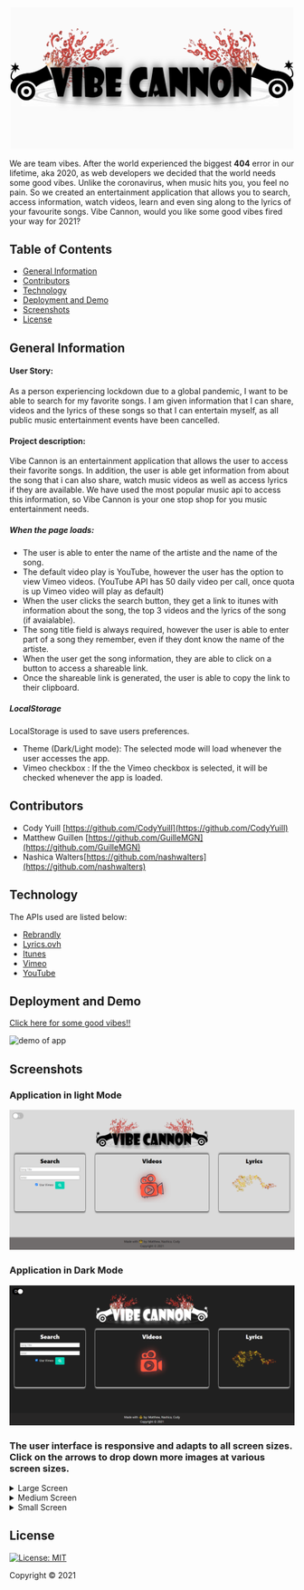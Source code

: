 <p align="center"> 
<img src="img/logo.png" alt= "vibe Cannon logo" width= "500px">
</p>

We are team vibes.  After the world experienced the biggest <b>404</b> error in our lifetime, aka  2020, as web developers we decided that the world needs some good vibes. Unlike the coronavirus, when music hits you, you feel no pain. So we created an entertainment application that allows you to search, access information, watch videos, learn and even sing along to the lyrics of your favourite songs. Vibe Cannon, would you like some good vibes fired your way for 2021?

## Table of Contents
* [General Information](#general-information)
* [Contributors](#contributors)
* [Technology](#technology)
* [Deployment and Demo](#deployment-and-demo)
* [Screenshots](#screenshots)
* [License](#license)

## General Information

#### User Story:
As a person experiencing lockdown due to a global pandemic, I want to be able to search for my favorite songs. I am given information that I can share, videos and the lyrics of these songs so that I can entertain myself, as all public music entertainment events have been cancelled.

#### Project description:
Vibe Cannon is an entertainment application that allows the user to access their favorite songs. In addition, the user is able get information from about the song that i can also share, watch music videos as well as access lyrics if they are available. We have used the most popular music api to access this information, so Vibe Cannon is your one stop shop for you music entertainment needs.

##### When the page loads:
- The user is able to enter the name of the artiste and the name of the song.
- The default video play is YouTube, however the user has the option to view Vimeo videos. (YouTube API has 50 daily video per call, once quota is up Vimeo video will play as default)
- When the user clicks the search button, they get a link to itunes with information about the song, the top 3 videos and the lyrics of the song (if avaialable).
- The song title field is always required, however the user is able to enter part of a song they remember, even if they dont know the name of the artiste.
- When the user get the song information, they are able to click on a button to access a shareable link.
- Once the shareable link is generated, the user is able to copy the link to their clipboard.

##### LocalStorage
LocalStorage is used to save users preferences.
- Theme (Dark/Light mode): The selected mode will load whenever the user accesses the app.
- Vimeo checkbox : If the the Vimeo checkbox is selected, it will be checked whenever the app is loaded.


## Contributors
*  Cody Yuill [https://github.com/CodyYuill](https://github.com/CodyYuill)
*  Matthew Guillen [https://github.com/GuilleMGN](https://github.com/GuilleMGN)
*  Nashica Walters[https://github.com/nashwalters](https://github.com/nashwalters)

## Technology

The APIs used are listed below:

* [Rebrandly](https://developers.rebrandly.com/docs)
* [Lyrics.ovh](https://lyricsovh.docs.apiary.io/#)
* [Itunes](https://affiliate.itunes.apple.com/resources/documentation/itunes-store-web-service-search-api/)
* [Vimeo](https://developer.vimeo.com/)
* [YouTube](https://developers.google.com/youtube/)

## Deployment and Demo

[Click here for some good vibes!!](https://codyyuill.github.io/Vibe-Cannon/)

<img src="img/demo.gif" alt= "demo of app">


## Screenshots
### Application in light Mode
<img src="img/screencapture-light.png" alt= "app in light mode">

### Application in Dark Mode
<img src="img/screencapture-dark.png" alt= "app in dark mode">

### The user interface is responsive and adapts to all screen sizes. Click on the arrows to drop down more images at various screen sizes.

<details>
  <summary>Large Screen</summary>
  <img src="img/screencapture-1200px.png" alt= "screenshot of site at 1220px">
</details>
<details>
  <summary>Medium Screen</summary>
   <img src="img/screencapture-768px.png" alt= "screenshot of site at 768px">
</details>
<details>
  <summary>Small Screen</summary>
   <img src="img/screencapture-400px.png" alt= "screenshot of site at 400px">
</details>

## License 
[![License: MIT](https://img.shields.io/badge/License-MIT-yellow.svg)](https://opensource.org/licenses/MIT)

Copyright © 2021

